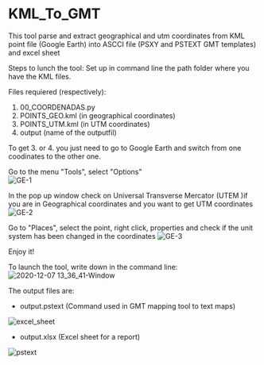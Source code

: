 # KML_To_GMT
This tool parse and extract geographical and utm coordinates from KML point file (Google Earth) into ASCCI file (PSXY and PSTEXT GMT templates) and excel sheet

Steps to lunch the tool:
Set up in command line the path folder where you have the KML files.

Files requiered (respectively):
1. 00_COORDENADAS.py
2. POINTS_GEO.kml (in geographical coordinates)
3. POINTS_UTM.kml (in UTM coordinates)
4. output (name of the outputfil)

To get 3. or 4. you just need to go to Google Earth and switch from one coodinates to the other one.

Go to the menu "Tools", select "Options"  
![GE-1](https://user-images.githubusercontent.com/52880203/101363317-8c51e700-38a1-11eb-9d49-6372e88adba0.png)

In the pop up window check on Universal Transverse Mercator (UTEM )if you are in Geographical coordinates and you want to get UTM coordinates
![GE-2](https://user-images.githubusercontent.com/52880203/101363365-9e338a00-38a1-11eb-9b55-afd84ee35860.png)

Go to "Places", select the point, right click, properties and check if the unit system has been changed in the coordinates
![GE-3](https://user-images.githubusercontent.com/52880203/101363548-d33fdc80-38a1-11eb-8fd2-95780593bbdd.png)

Enjoy it!

To launch the tool, write down in the command line:
![2020-12-07 13_36_41-Window](https://user-images.githubusercontent.com/52880203/101357547-df27a080-3899-11eb-83ae-dcd953f810ca.png)

The output files are: 
- output.pstext (Command used in GMT mapping tool to text maps)

![excel_sheet](https://user-images.githubusercontent.com/52880203/101357293-8821cb80-3899-11eb-95f7-9f3e11999ccb.png)

- output.xlsx (Excel sheet for a report)

![pstext](https://user-images.githubusercontent.com/52880203/101357820-42193780-389a-11eb-870d-53d227c68fb2.png)

